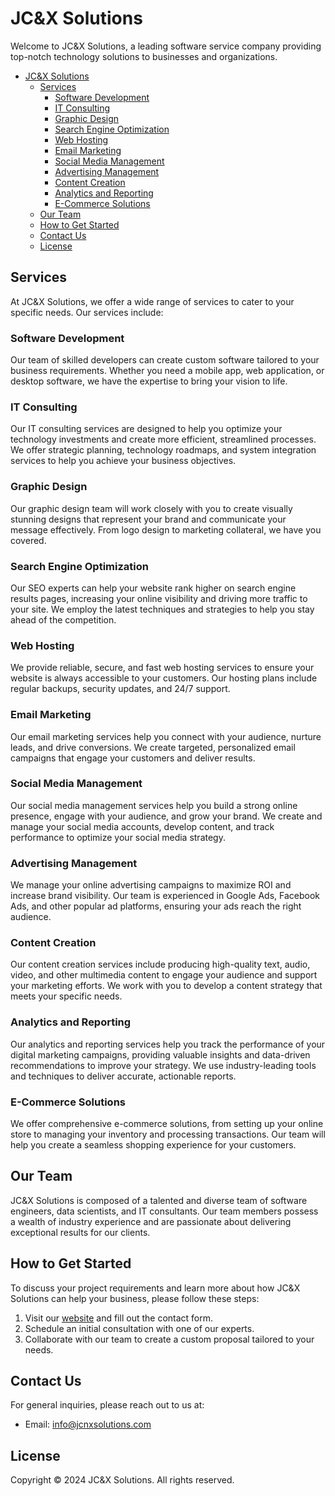 # JC&X Solutions
Welcome to JC&X Solutions, a leading software service company providing top-notch technology solutions to businesses and organizations.


- [JC\&X Solutions](#jcx-solutions)
  - [Services](#services)
    - [Software Development](#software-development)
    - [IT Consulting](#it-consulting)
    - [Graphic Design](#graphic-design)
    - [Search Engine Optimization](#search-engine-optimization)
    - [Web Hosting](#web-hosting)
    - [Email Marketing](#email-marketing)
    - [Social Media Management](#social-media-management)
    - [Advertising Management](#advertising-management)
    - [Content Creation](#content-creation)
    - [Analytics and Reporting](#analytics-and-reporting)
    - [E-Commerce Solutions](#e-commerce-solutions)
  - [Our Team](#our-team)
  - [How to Get Started](#how-to-get-started)
  - [Contact Us](#contact-us)
  - [License](#license)

## Services
At JC&X Solutions, we offer a wide range of services to cater to your specific needs. Our services include:
### Software Development
Our team of skilled developers can create custom software tailored to your business requirements. Whether you need a mobile app, web application, or desktop software, we have the expertise to bring your vision to life.

### IT Consulting
Our IT consulting services are designed to help you optimize your technology investments and create more efficient, streamlined processes. We offer strategic planning, technology roadmaps, and system integration services to help you achieve your business objectives.

### Graphic Design
Our graphic design team will work closely with you to create visually stunning designs that represent your brand and communicate your message effectively. From logo design to marketing collateral, we have you covered.

### Search Engine Optimization
Our SEO experts can help your website rank higher on search engine results pages, increasing your online visibility and driving more traffic to your site. We employ the latest techniques and strategies to help you stay ahead of the competition.

### Web Hosting
We provide reliable, secure, and fast web hosting services to ensure your website is always accessible to your customers. Our hosting plans include regular backups, security updates, and 24/7 support.

### Email Marketing
Our email marketing services help you connect with your audience, nurture leads, and drive conversions. We create targeted, personalized email campaigns that engage your customers and deliver results.

### Social Media Management
Our social media management services help you build a strong online presence, engage with your audience, and grow your brand. We create and manage your social media accounts, develop content, and track performance to optimize your social media strategy.

### Advertising Management
We manage your online advertising campaigns to maximize ROI and increase brand visibility. Our team is experienced in Google Ads, Facebook Ads, and other popular ad platforms, ensuring your ads reach the right audience.

### Content Creation
Our content creation services include producing high-quality text, audio, video, and other multimedia content to engage your audience and support your marketing efforts. We work with you to develop a content strategy that meets your specific needs.

### Analytics and Reporting
Our analytics and reporting services help you track the performance of your digital marketing campaigns, providing valuable insights and data-driven recommendations to improve your strategy. We use industry-leading tools and techniques to deliver accurate, actionable reports.

### E-Commerce Solutions
We offer comprehensive e-commerce solutions, from setting up your online store to managing your inventory and processing transactions. Our team will help you create a seamless shopping experience for your customers.

## Our Team

JC&X Solutions is composed of a talented and diverse team of software engineers, data scientists, and IT consultants. Our team members possess a wealth of industry experience and are passionate about delivering exceptional results for our clients.

## How to Get Started

To discuss your project requirements and learn more about how JC&X Solutions can help your business, please follow these steps:

1. Visit our [website](https://www.jcnxsolutions.com) and fill out the contact form.
2. Schedule an initial consultation with one of our experts.
3. Collaborate with our team to create a custom proposal tailored to your needs.

## Contact Us

For general inquiries, please reach out to us at:

- Email: info@jcnxsolutions.com

## License

Copyright © 2024 JC&X Solutions. All rights reserved.
